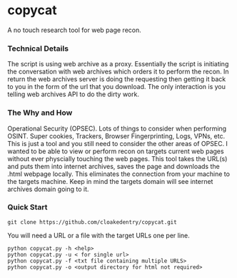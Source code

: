 # copycat

A no touch research tool for web page recon.


### Technical Details
The script is using web archive as a proxy. Essentially the script is initiating the conversation with web archives which orders it to perform the recon. In return the web archives server is doing the requesting then getting it back to you in the form of the url that you download. The only interaction is you telling web archives API to do the dirty work.

### The Why and How
Operational Security (OPSEC). Lots of things to consider when performing OSINT. Super cookies, Trackers, Browser Fingerprinting, Logs, VPNs, etc. This is just a tool and you still need to consider the other areas of OPSEC. I wanted to be able to view or perform recon on targets current web pages without ever physcially touching the web pages. This tool takes the URL(s) and puts them into internet archives, saves the page and downloads the .html webpage locally. This eliminates the connection from your machine to the targets machine. Keep in mind the targets domain will see internet archives domain going to it. 



### Quick Start
```
git clone https://github.com/cloakedentry/copycat.git
```

You will need a URL or a file with the target URLs one per line. 

```
python copycat.py -h <help>
python copycat.py -u < for single url>
python copycat.py -f <txt file containing multiple URLS> 
python copycat.py -o <output directory for html not required>
```

